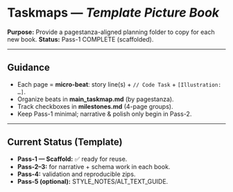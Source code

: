 # Taskmaps — *Template Picture Book*

**Purpose:** Provide a pagestanza-aligned planning folder to copy for each new book.
**Status:** Pass-1 COMPLETE (scaffolded).

---

## Guidance
- Each page = **micro-beat**: story line(s) + `// Code Task` + `[Illustration: …]`.
- Organize beats in **main_taskmap.md** (by pagestanza).
- Track checkboxes in **milestones.md** (4-page groups).
- Keep Pass-1 minimal; narrative & polish only begin in Pass-2.

---

## Current Status (Template)
- **Pass-1 — Scaffold:** ✅ ready for reuse.
- **Pass-2–3:** for narrative + schema work in each book.
- **Pass-4:** validation and reproducible zips.
- **Pass-5 (optional):** STYLE_NOTES/ALT_TEXT_GUIDE.
